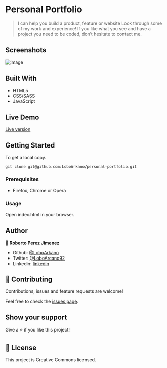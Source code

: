 # Personal Portfolio

> I can help you build a product, feature or website Look through some of my work and experience! If you like what you see and have a project you need to be coded, don’t hesitate to contact me.

## Screenshots

![image](https://user-images.githubusercontent.com/33432289/99428918-e6781180-28cc-11eb-95b4-6fca6f2027d6.png)

## Built With

- HTML5
- CSS/SASS
- JavaScript

## Live Demo

[Live version](https://roberto-portfolio.netlify.app/)


## Getting Started

To get a local copy.

```
git clone git@github.com:LoboArkano/personal-portfolio.git
```

### Prerequisites

- Firefox, Chrome or Opera

### Usage

Open index.html in your browser.

## Author

👤 **Roberto Perez Jimenez**

- Github: [@LoboArkano](https://github.com/LoboArkano)
- Twitter: [@LoboArcano92](https://twitter.com/LoboArcano92)
- Linkedin: [linkedin](https://www.linkedin.com/in/jose-roberto-perez-jimenez/)

## 🤝 Contributing

Contributions, issues and feature requests are welcome!

Feel free to check the [issues page](https://github.com/LoboArkano/personal-portfolio/issues).

## Show your support

Give a ⭐️ if you like this project!


## 📝 License

This project is Creative Commons licensed.
